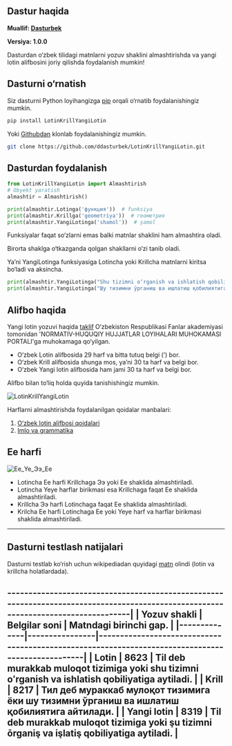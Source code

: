 ## Dastur haqida
**Muallif: [Dasturbek](https://github.com/ddasturbek)**

**Versiya: 1.0.0**

Dasturdan o‘zbek tilidagi matnlarni yozuv shaklini almashtirishda va yangi lotin alifbosini joriy qilishda foydalanish mumkin!

## Dasturni o‘rnatish

Siz dasturni Python loyihangizga [pip](https://pypi.org/project/LotinKrillYangiLotin) orqali o‘rnatib foydalanishingiz mumkin.

```bash
pip install LotinKrillYangiLotin
```

Yoki [Githubdan](https://github.com/ddasturbek/LotinKrillYangiLotin) klonlab foydalanishingiz mumkin.

```bash
git clone https://github.com/ddasturbek/LotinKrillYangiLotin.git
```

## Dasturdan foydalanish

```Python
from LotinKrillYangiLotin import Almashtirish
# Obyekt yaratish
almashtir = Almashtirish()

print(almashtir.Lotinga('функция'))  # funksiya
print(almashtir.Krillga('geometriya'))  # геометрия
print(almashtir.YangiLotinga('shamol'))  # şamol
```

Funksiyalar faqat so‘zlarni emas balki matnlar shaklini ham almashtira oladi.

Birorta shaklga o‘tkazganda qolgan shakllarni o‘zi tanib oladi.

Ya’ni YangiLotinga funksiyasiga Lotincha yoki Krillcha matnlarni kiritsa bo‘ladi va aksincha.

```Python
print(almashtir.YangiLotinga("Shu tizimni o‘rganish va ishlatish qobiliyatiga aytiladi."))  # Şu tizimni ōrganiş va işlatiş qobiliyatiga aytiladi.
print(almashtir.YangiLotinga("Шу тизимни ўрганиш ва ишлатиш қобилиятига айтилади."))  # Şu tizimni ōrganiş va işlatiş qobiliyatiga aytiladi.
```

## Alifbo haqida

Yangi lotin yozuvi haqida [taklif](https://regulation.gov.uz/oz/d/31596) O‘zbekiston Respublikasi Fanlar akademiyasi tomonidan 'NORMATIV-HUQUQIY HUJJATLAR LOYIHALARI MUHOKAMASI PORTALI'ga muhokamaga qo‘yilgan.

* O‘zbek Lotin alifbosida 29 harf va bitta tutuq belgi (’) bor.
* O‘zbek Krill alifbosida shunga mos, ya’ni 30 ta harf va belgi bor.
* O‘zbek Yangi lotin alifbosida ham jami 30 ta harf va belgi bor.

Alifbo bilan to‘liq holda quyida tanishishingiz mumkin.

![LotinKrillYangiLotin](https://github.com/ddasturbek/LotinKrillYangiLotin/assets/76460501/a36715a4-2108-4179-b127-0409c5525708)

Harflarni almashtirishda foydalanilgan qoidalar manbalari:
1. [O‘zbek lotin alifbosi qoidalari](https://uz.wikipedia.org/wiki/Vikipediya:O%CA%BBzbek_lotin_alifbosi_qoidalari)
2. [Imlo va grammatika](https://uz.wikipedia.org/wiki/Vikipediya:Imlo_va_grammatika)

## Ee harfi

![Ee_Ye_Ээ_Ее](https://github.com/ddasturbek/LotinKrillYangiLotin/assets/76460501/1c251c4d-12dd-4b7a-80d8-a1ad463e79d5)

* Lotincha Ee harfi Krillchaga Ээ yoki Ее shaklida almashtiriladi.
* Lotincha Yeye harflar birikmasi esa Krillchaga faqat Ее shaklida almashtiriladi.
* Krillcha Ээ harfi Lotinchaga faqat Ee shaklida almashtiriladi.
* Krilcha Ее harfi Lotinchaga Ee yoki Yeye harf va harflar birikmasi shaklida almashtiriladi.

---

## Dasturni testlash natijalari

Dasturni testlab ko‘rish uchun wikipediadan quyidagi [matn](https://uz.wikipedia.org/w/index.php?title=Til) olindi (lotin va krillcha holatlardada).

-----------------------------------------------------------------------------------------------------------------------------------|
| Yozuv shakli | 	Belgilar soni |	Matndagi birinchi gap.                                                                           |
|--------------|----------------|--------------------------------------------------------------------------------------------------|
| Lotin        |	8623          |	Til deb murakkab muloqot tizimiga yoki shu tizimni oʻrganish va ishlatish qobiliyatiga aytiladi. |
| Krill	       |  8217          |	Тил деб мураккаб мулоқот тизимига ёки шу тизимни ўрганиш ва ишлатиш қобилиятига айтилади.        |
| Yangi lotin	 |  8319        	| Til deb murakkab muloqot tizimiga yoki şu tizimni ōrganiş va işlatiş qobiliyatiga aytiladi.      |
------------------------------------------------------------------------------------------------------------------------------------
